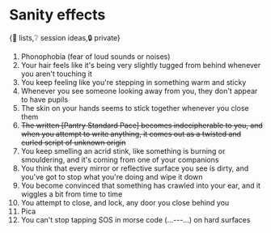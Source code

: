 # Sanity effects

{📝 lists,❔ session ideas,🔒 private}

1. Phonophobia (fear of loud sounds or noises)
2. Your hair feels like it's being very slightly tugged from behind whenever you aren't touching it
3. You keep feeling like you're stepping in something warm and sticky
4. Whenever you see someone looking away from you, they don't appear to have pupils
5. The skin on your hands seems to stick together whenever you close them
6. ~~The written [Pantry Standard Pace] becomes indecipherable to you, and when you attempt to write anything, it comes out as a twisted and curled script of unknown origin~~
7. You keep smelling an acrid stink, like something is burning or smouldering, and it's coming from one of your companions
8. You think that every mirror or reflective surface you see is dirty, and you've got to stop what you're doing and wipe it down
9. You become convinced that something has crawled into your ear, and it wiggles a bit from time to time
10. You attempt to close, and lock, any door you close behind you
11. Pica
12. You can't stop tapping SOS in morse code (...---...) on hard surfaces
